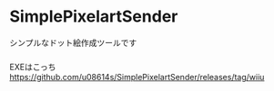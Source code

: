 # SimplePixelartSender
シンプルなドット絵作成ツールです
###
EXEはこっち
https://github.com/u08614s/SimplePixelartSender/releases/tag/wiiu
